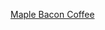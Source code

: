 ---
layout: post
wordpress_id: 717
wordpress_url: http://noesbueno.com/archives/717
date: '2010-07-15 19:00:26 -0500'
date_gmt: '2010-07-16 00:00:26 -0500'
body: |
  <p><a href="http://www.uncrate.com/men/culture/food/maple-bacon-coffee/">Maple Bacon Coffee</a></p>
---